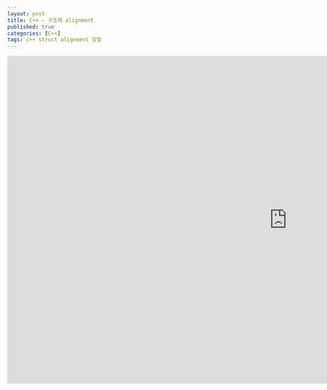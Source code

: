 ```yaml
---
layout: post
title: C++ - 구조체 alignment
published: true
categories: [C++]
tags: c++ struct alignment 정렬
---
```

<iframe src="https://docs.google.com/presentation/d/e/2PACX-1vQqJtWB2_jPkAwaA06LrHN9ADFiIpsL0tgg_rfwtjIyhsiZ_c2_b2IoEOeS8_Zm8DoxphPVuIPsvrGk/embed?start=false&loop=false&delayms=3000" frameborder="0" width="1280" height="749" allowfullscreen="true" mozallowfullscreen="true" webkitallowfullscreen="true"></iframe>  
  